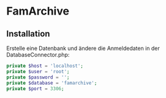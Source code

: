# FamArchive

## Installation
Erstelle eine Datenbank und ändere die Anmeldedaten in der 
DatabaseConnector.php:

```php
private $host = 'localhost';
private $user = 'root';
private $password = '';
private $database = 'famarchive';
private $port = 3306;
```